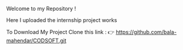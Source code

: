 Welcome to my Repository !

Here I uploaded the internship project works 

To Download My Project 
Clone this link : 
  👉 https://github.com/bala-mahendar/CODSOFT.git
